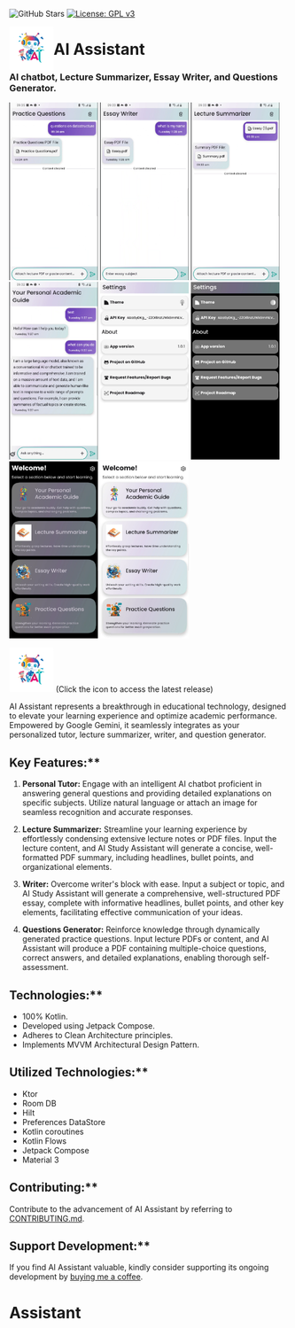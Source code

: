 ![GitHub Stars](https://img.shields.io/github/stars/oang/assistant?style=social)
[![License: GPL v3](https://img.shields.io/badge/License-GPLv3-blue.svg)](https://www.gnu.org/licenses/gpl-3.0)

<img align="left" width="80" height="80" src="https://github.com/Oang/Assistant/blob/main/fastlane/metadata/android/en-US/icon.png" alt="app icon">

# AI Assistant

### AI chatbot, Lecture Summarizer, Essay Writer, and Questions Generator.
<div align="left">
<img src="https://github.com/Oang/Assistant/blob/main/fastlane/metadata/android/en-US/images/phoneScreenshots/1.png" width="160" />
<img src="https://github.com/Oang/Assistant/blob/main/fastlane/metadata/android/en-US/images/phoneScreenshots/2.png" width="160" />
<img src="https://github.com/Oang/Assistant/blob/main/fastlane/metadata/android/en-US/images/phoneScreenshots/3.png" width="160" />
<img src="https://github.com/Oang/Assistant/blob/main/fastlane/metadata/android/en-US/images/phoneScreenshots/4.png" width="160" />
<img src="https://github.com/Oang/Assistant/blob/main/fastlane/metadata/android/en-US/images/phoneScreenshots/5.png" width="160" />
<img src="https://github.com/Oang/Assistant/blob/main/fastlane/metadata/android/en-US/images/phoneScreenshots/6.png" width="160" />
<img src="https://github.com/Oang/Assistant/blob/main/fastlane/metadata/android/en-US/images/phoneScreenshots/7.png" width="160" />
<img src="https://github.com/Oang/Assistant/blob/main/fastlane/metadata/android/en-US/images/phoneScreenshots/8.png" width="160" />
</div>

[<img src="https://github.com/Oang/Assistant/blob/main/fastlane/metadata/android/en-US/icon.png"
alt="Get it on GitHub"
height="80">](https://github.com/oang/Assistant/releases/latest) 
(Click the icon to access the latest release)

AI Assistant represents a breakthrough in educational technology, designed to elevate your learning experience and optimize academic performance. Empowered by Google Gemini, it seamlessly integrates as your personalized tutor, lecture summarizer, writer, and question generator.

## Key Features:**

1. **Personal Tutor:**
   Engage with an intelligent AI chatbot proficient in answering general questions and providing detailed explanations on specific subjects. Utilize natural language or attach an image for seamless recognition and accurate responses.

2. **Lecture Summarizer:**
   Streamline your learning experience by effortlessly condensing extensive lecture notes or PDF files. Input the lecture content, and AI Study Assistant will generate a concise, well-formatted PDF summary, including headlines, bullet points, and organizational elements.

3. **Writer:**
   Overcome writer's block with ease. Input a subject or topic, and AI Study Assistant will generate a comprehensive, well-structured PDF essay, complete with informative headlines, bullet points, and other key elements, facilitating effective communication of your ideas.

4. **Questions Generator:**
   Reinforce knowledge through dynamically generated practice questions. Input lecture PDFs or content, and AI Assistant will produce a PDF containing multiple-choice questions, correct answers, and detailed explanations, enabling thorough self-assessment.

## Technologies:**

- 100% Kotlin.
- Developed using Jetpack Compose.
- Adheres to Clean Architecture principles.
- Implements MVVM Architectural Design Pattern.

## Utilized Technologies:**

- Ktor
- Room DB
- Hilt
- Preferences DataStore
- Kotlin coroutines
- Kotlin Flows
- Jetpack Compose
- Material 3

## Contributing:**
Contribute to the advancement of AI Assistant by referring to [CONTRIBUTING.md](CONTRIBUTING.md).

## Support Development:**
If you find AI Assistant valuable, kindly consider supporting its ongoing development by [buying me a coffee](https://www.buymeacoffee.com/olang).
# Assistant
